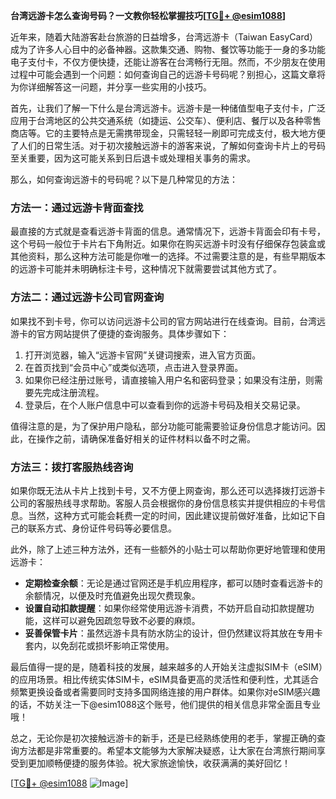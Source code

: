 **台湾远游卡怎么查询号码？一文教你轻松掌握技巧[[TG💪+ @esim1088](https://t.me/s/esim1088)]**

近年来，随着大陆游客赴台旅游的日益增多，台湾远游卡（Taiwan EasyCard）成为了许多人心目中的必备神器。这款集交通、购物、餐饮等功能于一身的多功能电子支付卡，不仅方便快捷，还能让游客在台湾畅行无阻。然而，不少朋友在使用过程中可能会遇到一个问题：如何查询自己的远游卡号码呢？别担心，这篇文章将为你详细解答这一问题，并分享一些实用的小技巧。

首先，让我们了解一下什么是台湾远游卡。远游卡是一种储值型电子支付卡，广泛应用于台湾地区的公共交通系统（如捷运、公交车）、便利店、餐厅以及各种零售商店等。它的主要特点是无需携带现金，只需轻轻一刷即可完成支付，极大地方便了人们的日常生活。对于初次接触远游卡的游客来说，了解如何查询卡片上的号码至关重要，因为这可能关系到日后退卡或处理相关事务的需求。

那么，如何查询远游卡的号码呢？以下是几种常见的方法：

### 方法一：通过远游卡背面查找

最直接的方式就是查看远游卡背面的信息。通常情况下，远游卡背面会印有卡号，这个号码一般位于卡片右下角附近。如果你在购买远游卡时没有仔细保存包装盒或其他资料，那么这种方法可能是你唯一的选择。不过需要注意的是，有些早期版本的远游卡可能并未明确标注卡号，这种情况下就需要尝试其他方式了。

### 方法二：通过远游卡公司官网查询

如果找不到卡号，你可以访问远游卡公司的官方网站进行在线查询。目前，台湾远游卡的官方网站提供了便捷的查询服务。具体步骤如下：

1. 打开浏览器，输入“远游卡官网”关键词搜索，进入官方页面。
2. 在首页找到“会员中心”或类似选项，点击进入登录界面。
3. 如果你已经注册过账号，请直接输入用户名和密码登录；如果没有注册，则需要先完成注册流程。
4. 登录后，在个人账户信息中可以查看到你的远游卡号码及相关交易记录。

值得注意的是，为了保护用户隐私，部分功能可能需要验证身份信息才能访问。因此，在操作之前，请确保准备好相关的证件材料以备不时之需。

### 方法三：拨打客服热线咨询

如果你既无法从卡片上找到卡号，又不方便上网查询，那么还可以选择拨打远游卡公司的客服热线寻求帮助。客服人员会根据你的身份信息核实并提供相应的卡号信息。当然，这种方式可能会耗费一定的时间，因此建议提前做好准备，比如记下自己的联系方式、身份证件号码等必要信息。

此外，除了上述三种方法外，还有一些额外的小贴士可以帮助你更好地管理和使用远游卡：

- **定期检查余额**：无论是通过官网还是手机应用程序，都可以随时查看远游卡的余额情况，以便及时充值避免出现欠费现象。
- **设置自动扣款提醒**：如果你经常使用远游卡消费，不妨开启自动扣款提醒功能，这样可以避免因疏忽导致不必要的麻烦。
- **妥善保管卡片**：虽然远游卡具有防水防尘的设计，但仍然建议将其放在专用卡套内，以免刮花或损坏影响正常使用。

最后值得一提的是，随着科技的发展，越来越多的人开始关注虚拟SIM卡（eSIM）的应用场景。相比传统实体SIM卡，eSIM具备更高的灵活性和便利性，尤其适合频繁更换设备或者需要同时支持多国网络连接的用户群体。如果你对eSIM感兴趣的话，不妨关注一下@esim1088这个账号，他们提供的相关信息非常全面且专业哦！

总之，无论你是初次接触远游卡的新手，还是已经熟练使用的老手，掌握正确的查询方法都是非常重要的。希望本文能够为大家解决疑惑，让大家在台湾旅行期间享受到更加顺畅便捷的服务体验。祝大家旅途愉快，收获满满的美好回忆！

[[TG💪+ @esim1088](https://t.me/s/esim1088) ![Image](https://i.postimg.cc/4NQfJmqS/Snipaste-2025-05-13-00-14-12.png)]